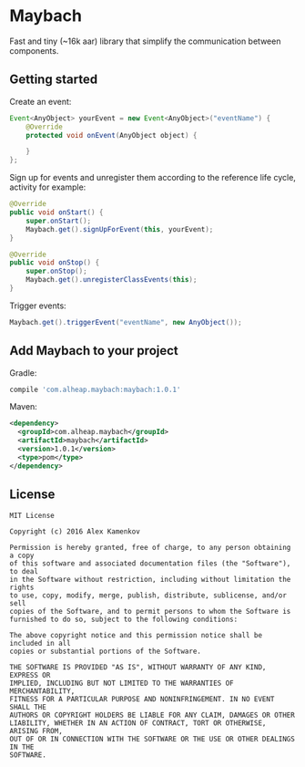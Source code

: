# Maybach
Fast and tiny (~16k aar) library that simplify the communication between components.

## Getting started

Create an event:

```java
Event<AnyObject> yourEvent = new Event<AnyObject>("eventName") {
    @Override
    protected void onEvent(AnyObject object) {

    }
};
```

Sign up for events and unregister them according to the reference life cycle, activity for example:
   
```java
@Override
public void onStart() {
    super.onStart();
    Maybach.get().signUpForEvent(this, yourEvent);
}

@Override
public void onStop() {
    super.onStop();
    Maybach.get().unregisterClassEvents(this);
}
```

Trigger events:

```java
Maybach.get().triggerEvent("eventName", new AnyObject());
```

## Add Maybach to your project

Gradle:
```gradle
compile 'com.alheap.maybach:maybach:1.0.1'
```

Maven:
```xml
<dependency>
  <groupId>com.alheap.maybach</groupId>
  <artifactId>maybach</artifactId>
  <version>1.0.1</version>
  <type>pom</type>
</dependency>
```

## License
    MIT License

    Copyright (c) 2016 Alex Kamenkov

    Permission is hereby granted, free of charge, to any person obtaining a copy
    of this software and associated documentation files (the "Software"), to deal
    in the Software without restriction, including without limitation the rights
    to use, copy, modify, merge, publish, distribute, sublicense, and/or sell
    copies of the Software, and to permit persons to whom the Software is
    furnished to do so, subject to the following conditions:
    
    The above copyright notice and this permission notice shall be included in all
    copies or substantial portions of the Software.
    
    THE SOFTWARE IS PROVIDED "AS IS", WITHOUT WARRANTY OF ANY KIND, EXPRESS OR
    IMPLIED, INCLUDING BUT NOT LIMITED TO THE WARRANTIES OF MERCHANTABILITY,
    FITNESS FOR A PARTICULAR PURPOSE AND NONINFRINGEMENT. IN NO EVENT SHALL THE
    AUTHORS OR COPYRIGHT HOLDERS BE LIABLE FOR ANY CLAIM, DAMAGES OR OTHER
    LIABILITY, WHETHER IN AN ACTION OF CONTRACT, TORT OR OTHERWISE, ARISING FROM,
    OUT OF OR IN CONNECTION WITH THE SOFTWARE OR THE USE OR OTHER DEALINGS IN THE
    SOFTWARE.

